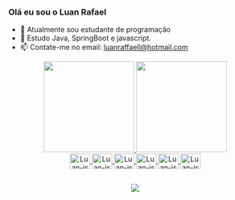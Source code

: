### Olá eu sou o Luan Rafael


- 🔭 Atualmente sou estudante de programação
- 🌱 Estudo Java, SpringBoot e javascript.
- 📫 Contate-me no email: luanraffaell@hotmail.com

<div align="center">
  <a href="https://github.com/luanraffaell">
  <img height="180em" src="https://github-readme-stats.vercel.app/api?username=luanraffaell&show_icons=true&theme=dark&include_all_commits=true&count_private=false"/>
  <img height="180em" src="https://github-readme-stats.vercel.app/api/top-langs/?username=luanraffaell&layout=compact&langs_count=7&theme=dark"/>
</div>
 <div align="center"> 
<img align="center" alt="Luan-js" height="30" width="40" src="https://user-images.githubusercontent.com/87610833/174848933-6df4b650-e45c-40a2-98b5-82b5bccb2f62.svg"> <img align="center" alt="Luan-js" height="30" width="40" src="https://user-images.githubusercontent.com/87610833/174849723-76b194d1-9cfa-4782-983e-74f4de19f299.svg">
<img align="center" alt="Luan-js" height="30" width="40" src="https://user-images.githubusercontent.com/87610833/174850082-9ae4d7ac-13c2-41db-a923-b41081385d40.svg">
<img align="center" alt="Luan-js" height="30" width="40" src="https://user-images.githubusercontent.com/87610833/174850396-1c20cb5f-c53a-4a52-8432-54f7b0a13c3f.svg">
<img align="center" alt="Luan-js" height="30" width="40" src="https://user-images.githubusercontent.com/87610833/174850660-891f032d-9797-4870-bda5-f2557fb77506.svg">
<img align="center" alt="Luan-js" height="30" width="40" src="https://user-images.githubusercontent.com/87610833/174851604-430caebf-5986-4fe0-93f1-2ea15435af79.svg">

  </div>
  
##
 <div align="center"> <a href="https://www.linkedin.com/in/luan-rafael-00339512a/" target="_blank"> <img src="https://img.shields.io/badge/LinkedIn-0077B5?style=for-the-badge&logo=linkedin&logoColor=white"></a>
 </div>
  
  
